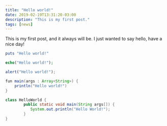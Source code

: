 ```yaml
---
title: "Hello world!"
date: 2019-02-19T13:31:20-03:00
description: "This is my first post."
tags: [news]
---
```


This is my first post, and it always will be. I just wanted to say hello, have a nice day!

```ruby
puts "Hello world!"
```

```php
echo("Hello world!");
```

```javascript
alert("Hello world!");
```

```java
fun main(args : Array<String>) {
    println("Hello world!")
}
```

```java
class HelloWorld {
        public static void main(String args[]) {
           System.out.println("Hello World!");
        }
}
```
